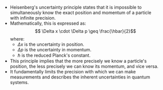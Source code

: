 - Heisenberg's uncertainty principle states that it is impossible to simultaneously know the exact position and momentum of a particle with infinite precision.
- Mathematically, this is expressed as:$$ \Delta x \cdot \Delta p \geq \frac{\hbar}{2}$$where:
    - $\Delta x$ is the uncertainty in position.
    - $\Delta p$ is the uncertainty in momentum.
    - $\hbar$ is the reduced Planck's constant.
- This principle implies that the more precisely we know a particle's position, the less precisely we can know its momentum, and vice versa.
- It fundamentally limits the precision with which we can make measurements and describes the inherent uncertainties in quantum systems.